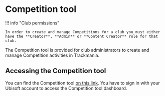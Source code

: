 # Competition tool

!!! info "Club permissions"

    In order to create and manage Competitions for a club you must either have the **Creator**, **Admin** or **Content Creator** role for that club.

The Competition tool is provided for club administrators to create and manage Competition activities in Trackmania.

## Accessing the Competition tool

You can find the Competition tool [on this link](https://www.trackmania.com/competition). You have to sign in with your Ubisoft account to access the Competition tool dashboard.
